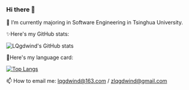 ### Hi there 👋


<!--
**LQgdwind/LQgdwind** is a ✨ _special_ ✨ repository because its `README.md` (this file) appears on your GitHub profile.

Here are some ideas to get you started:

- 🔭 I’m currently working on ...
- 🌱 I’m currently learning ...
- 👯 I’m looking to collaborate on ...
- 🤔 I’m looking for help with ...
- 💬 Ask me about ...
- 📫 How to reach me: ...
- 😄 Pronouns: ...
- ⚡ Fun fact: ...
-->

🔭 I’m currently majoring in Software Engineering in Tsinghua University.

✨Here's my GitHub stats:

![LQgdwind's GitHub stats](https://github-readme-stats.vercel.app/api?username=LQgdwind&show_icons=true&theme=gruvbox)

🤔Here's my language card:

[![Top Langs](https://github-readme-stats.vercel.app/api/top-langs/?username=LQgdwind&langs_count=10&theme=gruvbox&layout=compact)](https://github.com/LQgdwind/github-readme-stats)

📫 How to email me: lqgdwind@163.com / zlqgdwind@gmail.com

